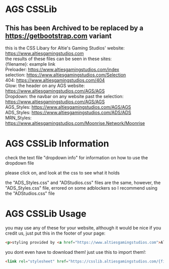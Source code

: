 # AGS CSSLib

## This has been Archived to be replaced by a https://getbootstrap.com variant
this is the CSS Libary for Altie's Gaming Studios' website:  
https://www.altiesgamingstudios.com  
the results of these files can be seen in these sites:  
{filename}: example link  
Preloader: https://www.altiesgamingstudios.com/index  
selection: https://www.altiesgamingstudios.com/Selection  
404: https://www.altiesgamingstudios.com/404  
Glow: the header on any AGS website: https://www.altiesgamingstudios.com/AGS/AGS  
Dropdown: the navbar on any website past the selection: https://www.altiesgamingstudios.com/AGS/AGS  
AGS_Styles: https://www.altiesgamingstudios.com/AGS/AGS  
ADS_Styles: https://www.altiesgamingstudios.com/ADS/ADS  
MRN_Styles: https://www.altiesgamingstudios.com/Moonrise.Network/Moonrise  
  
# AGS CSSLib Information
  
check the text file "dropdown info" for information on how to use the dropdown file  
  
please click on, and look at the css to see what it holds  
  
the "ADS_Styles.css" and "ADStudios.css" files are the same, however, the "ADS_Styles.css" file, errored on some adblockers so I recommend using the "ADStudios.css" file 
# AGS CSSLib Usage  
  
you may use any of these for your website, although it would be nice if you credit us, just put this in the footer of your page:  
```html
<p>styling provided by <a href="https://www.altiesgamingstudios.com">Altie's Gaming Studios</a> with their <a href="https://github.com/Altie-s-Gaming-Studios/CSSLib">CSSLib</a> CSS Library</p>
```  
you dont even have to download them! just use this to import them!:  
```html
<link rel="stylesheet" href="https://csslib.altiesgamingstudios.com/{filename}.css">
```
